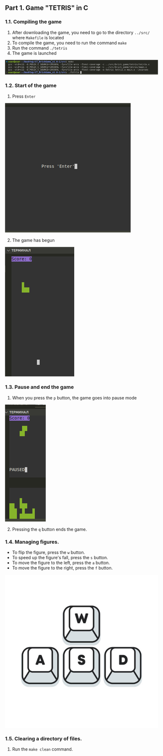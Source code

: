 ## Part 1. Game "TETRIS" in C

### 1.1. Compiling the game

1) After downloading the game, you need to go to the directory `../src/` where `Makefile` is located
2) To compile the game, you need to run the command `make`
3) Run the command `./tetris`
4) The game is launched

![Компиляция](src/images/1.1.png)

### 1.2. Start of the game

 1) Press `Enter`

![Компиляция](src/images/1.2.png)

 2) The game has begun

![Компиляция](src/images/1.3.png)

### 1.3. Pause and end the game

 1) When you press the `p` button, the game goes into pause mode

![Компиляция](src/images/1.4.png)

 2) Pressing the `q` button ends the game.

### 1.4. Managing figures.

- To flip the figure, press the `w` button.
- To speed up the figure's fall, press the `s` button.
- To move the figure to the left, press the `a` button.
- To move the figure to the right, press the `f` button.

![Компиляция](src/images/1.5.png)

### 1.5. Clearing a directory of files.

 1) Run the `make clean` command.
